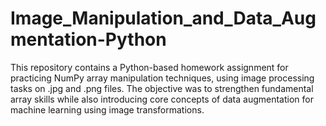 # Image_Manipulation_and_Data_Augmentation-Python
This repository contains a Python-based homework assignment for practicing NumPy array manipulation techniques, using image processing tasks on .jpg and .png files. The objective was to strengthen fundamental array skills while also introducing core concepts of data augmentation for machine learning using image transformations.
